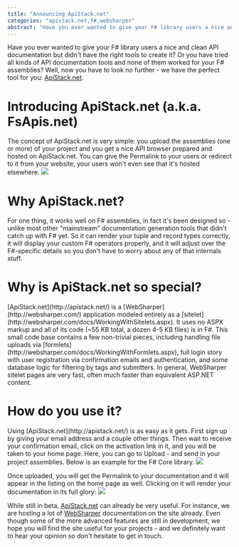 ```yaml
---
title: "Announcing ApiStack.net"
categories: "apistack.net,f#,websharper"
abstract: "Have you ever wanted to give your F# library users a nice and clean API documentation but didn't have the right tools to create it? Or you have tried all kinds of API documentation tools and none of them worked for your F# assemblies? Well, now you have to look no further - we have the perfect tool for you: ApiStack.net."
---
```

Have you ever wanted to give your F# library users a nice and clean API documentation but didn't have the right tools to create it? Or you have tried all kinds of API documentation tools and none of them worked for your F# assemblies? Well, now you have to look no further - we have the perfect tool for you: [ApiStack.net](http://apistack.net/).

<h1>Introducing ApiStack.net (a.k.a. FsApis.net)</h1>
The concept of ApiStack.net is very simple: you upload the assemblies (one or more) of your project and you get a nice API browser prepared and hosted on ApiStack.net. You can give the Permalink to your users or redirect to it from your website, your users won't even see that it's hosted elsewhere.
<img src="/assets/ApiStack.png">

<h1>Why ApiStack.net?</h1>
For one thing, it works well on F# assemblies, in fact it's been designed so - unlike most other "mainstream" documentation generation tools that didn't catch up with F# yet. So it can render your tuple and record types correctly, it will display your custom F# operators properly, and it will adjust over the F#-specific details so you don't have to worry about any of that internals stuff.

<h1>Why is ApiStack.net so special?</h1>
[ApiStack.net](http://apistack.net/) is a [WebSharper](http://websharper.com/) application modeled entirely as a [sitelet](http://websharper.com/docs/WorkingWithSitelets.aspx). It uses no ASPX markup and all of its code (~55 KB total, a dozen 4-5 KB files) is in F#. This small code base contains a few non-trivial pieces, including handling file uploads via [formlets](http://websharper.com/docs/WorkingWithFormlets.aspx), full login story with user registration via confirmation emails and authentication, and some database logic for filtering by tags and submitters. In general, WebSharper sitelet pages are very fast, often much faster than equivalent ASP.NET content.

<h1>How do you use it?</h1>
Using [ApiStack.net](http://apistack.net/) is as easy as it gets. First sign up by giving your email address and a couple other things. Then wait to receive your confirmation email, click on the activation link in it, and you will be taken to your home page. Here, you can go to Upload - and send in your project assemblies. Below is an example for the F# Core library.
<img src="/assets/ApiStack-form.png">

Once uploaded, you will get the Permalink to your documentation and it will appear in the listing on the home page as well. Clicking on it will render your documentation in its full glory:
<img src="/assets/ApiStack-FSharpCore.png">

While still in beta, [ApiStack.net](http://apistack.net/) can already be very useful. For instance, we are hosting a lot of [WebSharper](http://websharper.com/) documentation on the site already. Even though some of the more advanced features are still in development, we hope you will find the site useful for your projects - and we definitely want to hear your opinion so don't hesitate to get in touch.